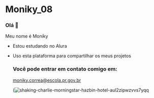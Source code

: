 # Moniky_08
### Olá 🌸
Meu nome é Moniky
* Estou estudando no Alura
* Uso esta plataforma para compartilhar os meus projetos

  ### Você pode entrar em contato comigo em:
    moniky.correa@escola.pr.gov.br


  (![shaking-charlie-morningstar-hazbin-hotel-aul2zipwzvvs7yqq](https://github.com/user-attachments/assets/0c2b25ba-bcd1-4db6-a660-d578879e7126)



